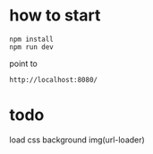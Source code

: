 # how to start

```
npm install
npm run dev
```

point to

```
http://localhost:8080/
```

# todo

load css background img(url-loader)